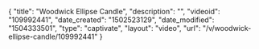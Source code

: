 {
    "title": "Woodwick Ellipse Candle",
    "description": "",
    "videoid": "109992441",
    "date_created": "1502523129",
    "date_modified": "1504333501",
    "type": "captivate",
    "layout": "video",
    "url": "\/v\/woodwick-ellipse-candle\/109992441"
}